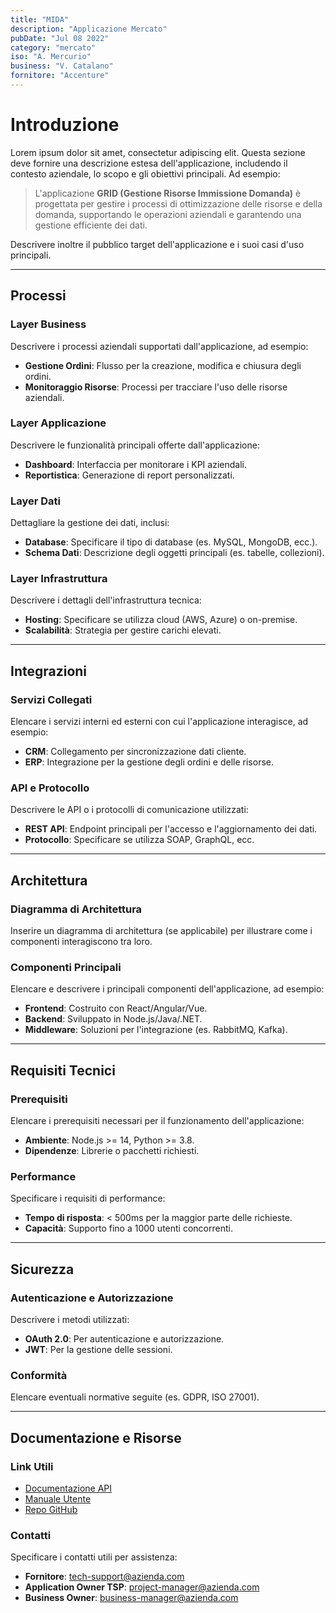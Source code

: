 ```yaml
---
title: "MIDA"
description: "Applicazione Mercato"
pubDate: "Jul 08 2022"
category: "mercato"
iso: "A. Mercurio"
business: "V. Catalano"
fornitore: "Accenture"
---
```



# Introduzione

Lorem ipsum dolor sit amet, consectetur adipiscing elit. Questa sezione deve fornire una descrizione estesa dell'applicazione, includendo il contesto aziendale, lo scopo e gli obiettivi principali. Ad esempio:

> L'applicazione **GRID (Gestione Risorse Immissione Domanda)** è progettata per gestire i processi di ottimizzazione delle risorse e della domanda, supportando le operazioni aziendali e garantendo una gestione efficiente dei dati.

Descrivere inoltre il pubblico target dell'applicazione e i suoi casi d'uso principali.

---

## Processi

### Layer Business

Descrivere i processi aziendali supportati dall'applicazione, ad esempio:
- **Gestione Ordini**: Flusso per la creazione, modifica e chiusura degli ordini.
- **Monitoraggio Risorse**: Processi per tracciare l'uso delle risorse aziendali.

### Layer Applicazione

Descrivere le funzionalità principali offerte dall'applicazione:
- **Dashboard**: Interfaccia per monitorare i KPI aziendali.
- **Reportistica**: Generazione di report personalizzati.

### Layer Dati

Dettagliare la gestione dei dati, inclusi:
- **Database**: Specificare il tipo di database (es. MySQL, MongoDB, ecc.).
- **Schema Dati**: Descrizione degli oggetti principali (es. tabelle, collezioni).


### Layer Infrastruttura

Descrivere i dettagli dell'infrastruttura tecnica:
- **Hosting**: Specificare se utilizza cloud (AWS, Azure) o on-premise.
- **Scalabilità**: Strategia per gestire carichi elevati.

---

## Integrazioni

### Servizi Collegati

Elencare i servizi interni ed esterni con cui l'applicazione interagisce, ad esempio:
- **CRM**: Collegamento per sincronizzazione dati cliente.
- **ERP**: Integrazione per la gestione degli ordini e delle risorse.

### API e Protocollo

Descrivere le API o i protocolli di comunicazione utilizzati:
- **REST API**: Endpoint principali per l'accesso e l'aggiornamento dei dati.
- **Protocollo**: Specificare se utilizza SOAP, GraphQL, ecc.

---

## Architettura

### Diagramma di Architettura

Inserire un diagramma di architettura (se applicabile) per illustrare come i componenti interagiscono tra loro.

### Componenti Principali

Elencare e descrivere i principali componenti dell'applicazione, ad esempio:
- **Frontend**: Costruito con React/Angular/Vue.
- **Backend**: Sviluppato in Node.js/Java/.NET.
- **Middleware**: Soluzioni per l'integrazione (es. RabbitMQ, Kafka).

---

## Requisiti Tecnici

### Prerequisiti

Elencare i prerequisiti necessari per il funzionamento dell'applicazione:
- **Ambiente**: Node.js >= 14, Python >= 3.8.
- **Dipendenze**: Librerie o pacchetti richiesti.

### Performance

Specificare i requisiti di performance:
- **Tempo di risposta**: < 500ms per la maggior parte delle richieste.
- **Capacità**: Supporto fino a 1000 utenti concorrenti.

---

## Sicurezza

### Autenticazione e Autorizzazione

Descrivere i metodi utilizzati:
- **OAuth 2.0**: Per autenticazione e autorizzazione.
- **JWT**: Per la gestione delle sessioni.

### Conformità

Elencare eventuali normative seguite (es. GDPR, ISO 27001).

---

## Documentazione e Risorse

### Link Utili

- [Documentazione API](#)
- [Manuale Utente](#)
- [Repo GitHub](#)

### Contatti

Specificare i contatti utili per assistenza:
- **Fornitore**: tech-support@azienda.com
- **Application Owner TSP**: project-manager@azienda.com
- **Business Owner**: business-manager@azienda.com

